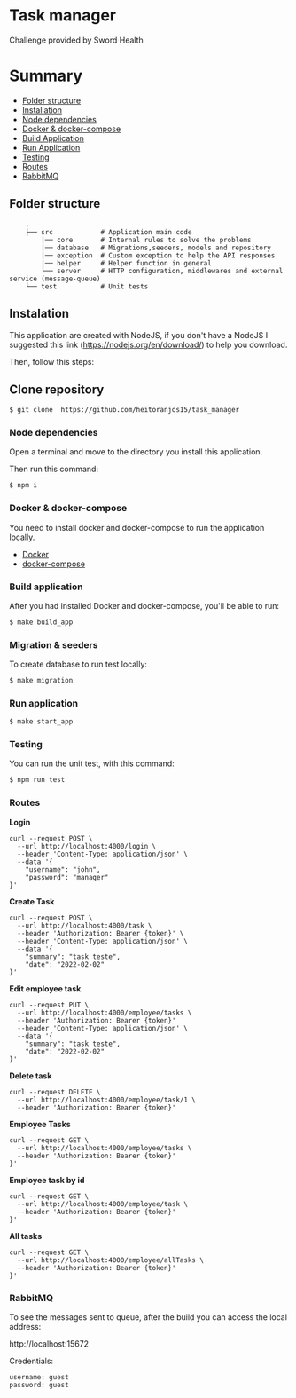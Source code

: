 # Task manager
Challenge provided by Sword Health

# Summary
- [Folder structure](#folder-structure)
- [Installation](#Installation)
- [Node dependencies](#node-dependencies)
- [Docker & docker-compose](#docker)
- [Build Application](#build-application)
- [Run Application](#run-application)
- [Testing](#testing)
- [Routes](#routes)
- [RabbitMQ](#rabbitmq)


## Folder structure
```
    .
    ├── src            # Application main code
        |── core       # Internal rules to solve the problems
        |── database   # Migrations,seeders, models and repository
        |── exception  # Custom exception to help the API responses
        |── helper     # Helper function in general
        └── server     # HTTP configuration, middlewares and external service (message-queue)
    └── test           # Unit tests
```

## Instalation
This application are created with NodeJS, if you don't have a NodeJS I suggested this link (https://nodejs.org/en/download/) to help you download.

Then, follow this steps:

## Clone repository
```bash
$ git clone  https://github.com/heitoranjos15/task_manager
```

### Node dependencies
Open a terminal and move to the directory you install this application.

Then run this command:
```bash
$ npm i
```

### <a name="docker"></a> Docker & docker-compose
You need to install docker and docker-compose to run the application locally.

- [Docker](https://docs.docker.com/engine/install)
- [docker-compose](https://www.digitalocean.com/community/tutorial_collections/how-to-install-docker-compose)

### Build application
After you had installed Docker and docker-compose, you'll be able to run:
```bash
$ make build_app
```

### <a name="migration"></a> Migration & seeders
To create database to run test locally:
```bash
$ make migration
```
### Run application
```bash
$ make start_app
```

### Testing
You can run the unit test, with this command:
```bash
$ npm run test
```

### Routes
**Login**
```curl
curl --request POST \
  --url http://localhost:4000/login \
  --header 'Content-Type: application/json' \
  --data '{
	"username": "john",
	"password": "manager"
}'
```
**Create Task**
```curl
curl --request POST \
  --url http://localhost:4000/task \
  --header 'Authorization: Bearer {token}' \
  --header 'Content-Type: application/json' \
  --data '{
	"summary": "task teste",
	"date": "2022-02-02"
}'
```
**Edit employee task**
```curl
curl --request PUT \
  --url http://localhost:4000/employee/tasks \
  --header 'Authorization: Bearer {token}'
  --header 'Content-Type: application/json' \
  --data '{
	"summary": "task teste",
	"date": "2022-02-02"
}'
```

**Delete task**
```curl
curl --request DELETE \
  --url http://localhost:4000/employee/task/1 \
  --header 'Authorization: Bearer {token}'
```

**Employee Tasks**
```curl
curl --request GET \
  --url http://localhost:4000/employee/tasks \
  --header 'Authorization: Bearer {token}'
}'
```

**Employee task by id**
```curl
curl --request GET \
  --url http://localhost:4000/employee/task \
  --header 'Authorization: Bearer {token}'
}'
```

**All tasks**
```curl
curl --request GET \
  --url http://localhost:4000/employee/allTasks \
  --header 'Authorization: Bearer {token}'
}'
```
  
### RabbitMQ
To see the messages sent to queue, after the build you can access the local address: 

http://localhost:15672

Credentials:
```
username: guest
password: guest
```
